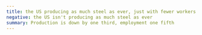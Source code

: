 ```yaml
---
title: the US producing as much steel as ever, just with fewer workers
negative: the US isn't producing as much steel as ever
summary: Production is down by one third, employment one fifth
---
```

